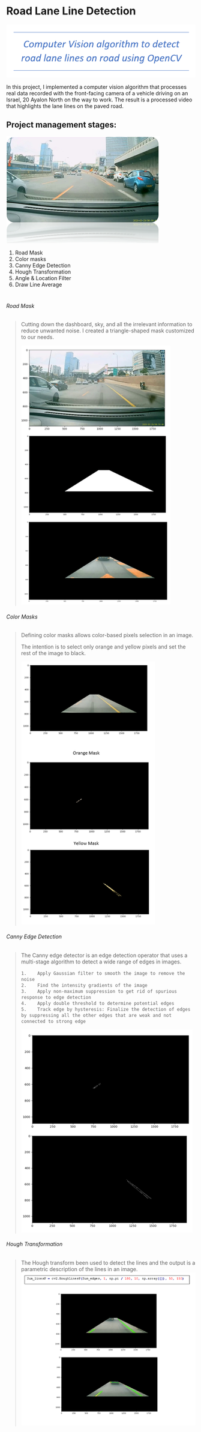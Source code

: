 # Road Lane Line Detection


![title](/Images/introduction.PNG)


In this project, I implemented a computer vision algorithm that processes real data recorded with the front-facing camera of a vehicle driving on an Israel, 20 Ayalon North on the way to work.
The result is a processed video that highlights the lane lines on the paved road.

## Project management stages:

 ![title](/Images/frontCamera.PNG)
 
1. Road Mask
2. Color masks	
3. Canny Edge Detection
4. Hough Transformation                  
5. Angle & Location Filter 
6. Draw Line Average

# 
###### Road Mask
> Cutting down the dashboard, sky, and all the irrelevant information to reduce unwanted noise.
> I created a triangle-shaped mask customized to our needs.
>  
> ![title](/Images/triangle_mask.PNG)

###### Color Masks
> Defining color masks allows color-based pixels selection in an image. 
> 
> The intention is to select only orange and yellow pixels and set the rest of the image to black.
> 
> ![title](/Images/color_mask.PNG)

###### Canny Edge Detection
> The Canny edge detector is an edge detection operator that uses a multi-stage algorithm
> to detect a wide range of edges in images.
> ```
> 1.	Apply Gaussian filter to smooth the image to remove the noise
> 2.	Find the intensity gradients of the image
> 3.	Apply non-maximum suppression to get rid of spurious response to edge detection
> 4.	Apply double threshold to determine potential edges
> 5.	Track edge by hysteresis: Finalize the detection of edges by suppressing all the other edges that are weak and not connected to strong edge
> ```
> ![title](/Images/canny.PNG)

###### Hough Transformation
> The Hough transform been used to detect the lines and the output is a parametric description of the lines in an image.
> ![title](/Images/Hough-Transformation.PNG)
>
>
>
>




